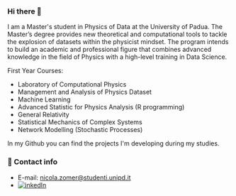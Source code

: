 ### Hi there 👋

I am a Master's student in Physics of Data at the University of Padua. The Master’s degree provides new theoretical and computational tools to tackle the explosion of datasets within the physicist mindset. The program intends to build an academic and professional figure that combines advanced knowledge in the field of Physics with a high-level training in Data Science.

First Year Courses:
- Laboratory of Computational Physics
- Management and Analysis of Physics Dataset
- Machine Learning
- Advanced Statistic for Physics Analysis (R programming)
- General Relativity
- Statistical Mechanics of Complex Systems
- Network Modelling (Stochastic Processes)

In my Github you can find the projects I'm developing during my studies. 

### :email: Contact info
* E-mail: nicola.zomer@studenti.unipd.it
* [![inkedIn](https://img.shields.io/badge/LinkedIn-0077B5?style=for-the-badge&logo=linkedin&logoColor=white)](https://www.linkedin.com/in/nicolazomer/)
